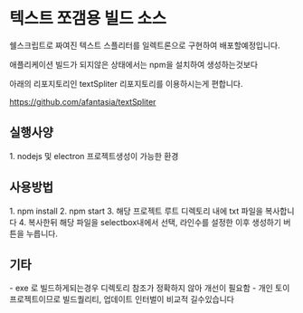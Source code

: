 <h1>텍스트 쪼갬용 빌드 소스</h1>
쉘스크립트로 짜여진 텍스트 스플리터를 일렉트론으로 구현하여 배포할예정입니다.

애플리케이션 빌드가 되지않은 상태에서는 npm을 설치하여 생성하는것보다

아래의 리포지토리인 textSpliter 리포지토리를 이용하시는게 편합니다.
 
https://github.com/afantasia/textSpliter


<h2>실행사양</h2>
 1. nodejs 및 electron 프로젝트생성이 가능한 환경

<h2>사용방법</h2>
 1. npm install 
 2. npm start
 3. 해당 프로젝트 루트 디렉토리 내에 txt 파일을 복사합니다
 4. 복사한뒤 해당 파일을 selectbox내에서 선택, 라인수를 설정한 이후 생성하기 버튼을 누릅니다.


<h2>기타</h2>
 - exe 로 빌드하게되는경우 디렉토리 참조가 정확하지 않아 개선이 필요함
 - 개인 토이프로젝트이므로 빌드퀄리티, 업데이트 인터벌이 비교적 길수있습니다